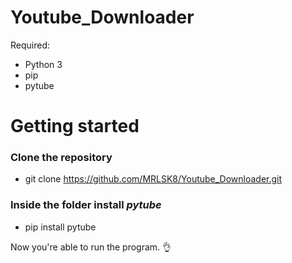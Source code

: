 # Youtube_Downloader


Required:
  * Python 3
  * pip
  * pytube

# Getting started
  ### Clone the repository
   * git clone https://github.com/MRLSK8/Youtube_Downloader.git
  ### Inside the folder install *pytube*
   
   * pip install pytube

Now you're able to run the program. :ok_hand:
